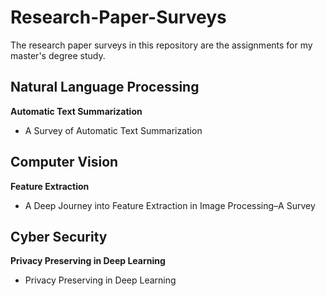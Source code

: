 # Research-Paper-Surveys

The research paper surveys in this repository are the assignments for my master's degree study.

## Natural Language Processing
**Automatic Text Summarization**
* A Survey of Automatic Text Summarization

## Computer Vision
**Feature Extraction**
* A Deep Journey into Feature Extraction in Image Processing–A Survey

## Cyber Security
**Privacy Preserving in Deep Learning**
* Privacy Preserving in Deep Learning


